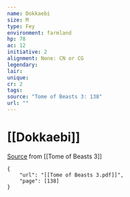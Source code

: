 ```yaml
---
name: Dokkaebi
size: M
type: Fey
environment: farmland
hp: 78
ac: 12
initiative: 2
alignment: None: CN or CG
legendary: 
lair: 
unique: 
cr: 2
tags: 
source: "Tome of Beasts 3: 138"
url: ""
---
```

# [[Dokkaebi]]

[Source](zotero://open-pdf/library/items/BLGR9HVR?page=138) from [[Tome of Beasts 3]]

```pdf
{
	"url": "[[Tome of Beasts 3.pdf]]",
	"page": [138]
}
```

